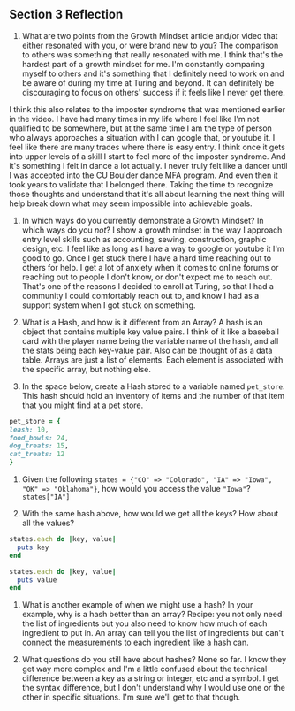 ## Section 3 Reflection

1. What are two points from the Growth Mindset article and/or video that either resonated with you, or were brand new to you?
  The comparison to others was something that really resonated with me. I think that's the hardest part of a growth mindset for me. I'm constantly comparing myself to others and it's something that I definitely need to work on and be aware of during my time at Turing and beyond. It can definitely be discouraging to focus on others' success if it feels like I never get there.

  I think this also relates to the imposter syndrome that was mentioned earlier in the video. I have had many times in my life where I feel like I'm not qualified to be somewhere, but at the same time I am the type of person who always approaches a situation with I can google that, or youtube it. I feel like there are many trades where there is easy entry. I think once it gets into upper levels of a skill I start to feel more of the imposter syndrome. And it's something I felt in dance a lot actually. I never truly felt like a dancer until I was accepted into the CU Boulder dance MFA program. And even then it took years to validate that I belonged there. Taking the time to recognize those thoughts and understand that it's all about learning the next thing will help break down what may seem impossible into achievable goals.

1. In which ways do you currently demonstrate a Growth Mindset? In which ways do you _not_?
  I show a growth mindset in the way I approach entry level skills such as accounting, sewing, construction, graphic design, etc. I feel like as long as I have a way to google or youtube it I'm good to go. Once I get stuck there I have a hard time reaching out to others for help. I get a lot of anxiety when it comes to online forums or reaching out to people I don't know, or don't expect me to reach out. That's one of the reasons I decided to enroll at Turing, so that I had a community I could comfortably reach out to, and know I had as a support system when I got stuck on something.

1. What is a Hash, and how is it different from an Array?
  A hash is an object that contains multiple key value pairs. I think of it like a baseball card with the player name being the variable name of the hash, and all the stats being each key-value pair. Also can be thought of as a data table. Arrays are just a list of elements. Each element is associated with the specific array, but nothing else.

1. In the space below, create a Hash stored to a variable named `pet_store`.  This hash should hold an inventory of items and the number of that item that you might find at a pet store.
  ``` ruby
pet_store = {
  leash: 10,
  food_bowls: 24,
  dog_treats: 15,
  cat_treats: 12
}
  ```

1. Given the following `states = {"CO" => "Colorado", "IA" => "Iowa", "OK" => "Oklahoma"}`, how would you access the value `"Iowa"`?
`states["IA"]`

1. With the same hash above, how would we get all the keys?  How about all the values?
``` ruby
states.each do |key, value|
  puts key
end

states.each do |key, value|
  puts value
end
```

1. What is another example of when we might use a hash?  In your example, why is a hash better than an array?
  Recipe: you not only need the list of ingredients but you also need to know how much of each ingredient to put in. An array can tell you the list of ingredients but can't connect the measurements to each ingredient like a hash can.  

1. What questions do you still have about hashes?
  None so far. I know they get way more complex and I'm a little confused about the technical difference between a key as a string or integer, etc and a symbol. I get the syntax difference, but I don't understand why I would use one or the other in specific situations. I'm sure we'll get to that though.
